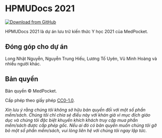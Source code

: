 # HPMUDocs 2021

[![Download from GitHub](https://img.shields.io/github/repo-size/MedPocket/HPMUDocs-2021?logo=github&label=Download)](https://github.com/MedPocket/HPMUDocs-2021/archive/refs/heads/main.zip)

HPMUDocs 2021 là dự án lưu trữ kiến thức Y học 2021 của MedPocket.

## Đóng góp cho dự án

Long Nhật Nguyễn, Nguyễn Trung Hiếu, Lương Tố Uyên, Vũ Minh Hoàng và nhiều người khác.

## Bản quyền

Bản quyền &copy; MedPocket.

Cấp phép theo giấy phép [CC0-1.0](LICENSE).

_Xin lưu ý rằng chúng tôi không sở hữu bản quyền đối với một số phần mềm/sách. Chúng tôi chỉ chia sẻ điều này với khán giả vì mục đích giáo dục và chúng tôi đặc biệt khuyến khích khách truy cập mua phần mềm/sách được cấp phép gốc. Nếu ai đó có bản quyền muốn chúng tôi gỡ bỏ một số phần mềm/sách, vui lòng liên hệ với chúng tôi ngay lập tức._
